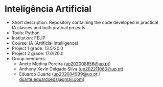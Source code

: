 # Inteligência Artificial
* Short description: Repository containing the code developed in practical IA classes and both pratical projects
* Tools: Python
* Institution: FEUP
* Course: IA (Artificial Intelligence)
* Project 1 grade: 13.5/20.0
* Project 2 grade: 17.0/20.0
* Group members: 
  * Anete Medina Pereira (up202008856@up.pt)
  * Anthony Kevin Delgado Silva (up202211080@up.pt)
  * Eduardo Duarte (up202004999@up.pt / duarte.eduardoeds@gmail.com)
